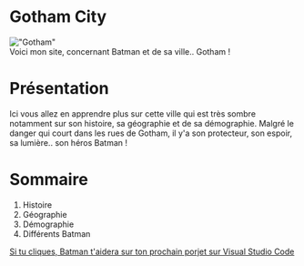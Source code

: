 # Gotham City 

!["Gotham"](https://www.tomsguide.fr/content/uploads/sites/2/2022/03/the-batman-new-york.jpg)  
Voici mon site, concernant Batman et de sa ville.. Gotham !

# Présentation

Ici vous allez en apprendre plus sur cette ville qui est très sombre notamment sur son histoire, sa géographie et de sa démographie.
Malgré le danger qui court dans les rues de Gotham, il y'a son protecteur, son espoir, sa lumière.. son héros Batman !

# Sommaire
1. Histoire
2. Géographie
3. Démographie
4. Différents Batman

 [Si tu cliques, Batman t'aidera sur ton prochain porjet sur Visual Studio Code](https://yanismahna.github.io/Gotham/)